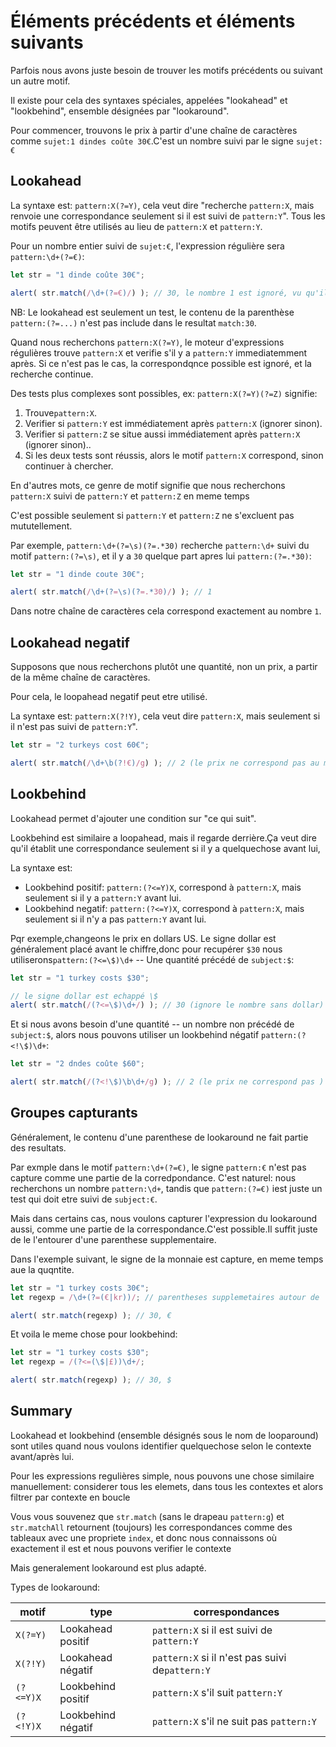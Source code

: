 # Éléments précédents et éléments suivants

Parfois nous avons juste besoin de trouver les motifs précédents ou suivant un autre motif.

Il existe pour cela des syntaxes spéciales, appelées  "lookahead" et "lookbehind", ensemble désignées par "lookaround".

Pour commencer, trouvons le prix  à partir d'une chaîne de caractères comme `sujet:1 dindes coûte 30€`.C'est un nombre suivi par le signe  `sujet:€`

## Lookahead

La syntaxe est: `pattern:X(?=Y)`, cela veut dire "recherche  `pattern:X`, mais renvoie une correspondance seulement si il est suivi de `pattern:Y`". Tous les motifs peuvent être utilisés au lieu de `pattern:X` et `pattern:Y`.

Pour un nombre entier suivi de `sujet:€`, l'expression régulière sera `pattern:\d+(?=€)`:

```js run
let str = "1 dinde coûte 30€";

alert( str.match(/\d+(?=€)/) ); // 30, le nombre 1 est ignoré, vu qu'il n'est pas suivi de €
```

NB: Le lookahead est seulement un test, le contenu de la parenthèse `pattern:(?=...)` n'est pas include dans le resultat `match:30`.

Quand nous recherchons `pattern:X(?=Y)`, le moteur d'expressions régulières trouve `pattern:X` et verifie s'il y a `pattern:Y` immediatemment après. Si ce n'est pas le cas, la correspondqnce possible est ignoré, et la recherche continue.

Des tests plus complexes sont possibles, ex: `pattern:X(?=Y)(?=Z)` signifie:

1. Trouve`pattern:X`.
2. Verifier si `pattern:Y` est immédiatement après `pattern:X` (ignorer sinon).
3. Verifier si  `pattern:Z` se situe aussi immédiatement après `pattern:X` (ignorer sinon)..
4. Si les deux tests sont réussis, alors le motif `pattern:X` correspond, sinon continuer à chercher.

En d'autres mots, ce genre de motif signifie que nous recherchons `pattern:X` suivi de `pattern:Y` et `pattern:Z` en meme temps

C'est possible seulement  si `pattern:Y` et `pattern:Z` ne s'excluent pas mututellement.

Par exemple, `pattern:\d+(?=\s)(?=.*30)` recherche `pattern:\d+` suivi du motif `pattern:(?=\s)`, et il y a `30` quelque part apres lui `pattern:(?=.*30)`:

```js run
let str = "1 dinde coute 30€";

alert( str.match(/\d+(?=\s)(?=.*30)/) ); // 1
```

Dans notre chaîne de caractères cela correspond exactement au nombre `1`.

## Lookahead negatif

Supposons que nous recherchons plutôt une quantité, non un prix, a partir de la même chaîne de caractères.

Pour cela, le loopahead negatif peut etre utilisé.

La syntaxe est: `pattern:X(?!Y)`, cela veut dire `pattern:X`, mais seulement si il n'est pas suivi de  `pattern:Y`".

```js run
let str = "2 turkeys cost 60€";

alert( str.match(/\d+\b(?!€)/g) ); // 2 (le prix ne correspond pas au motif)
```

## Lookbehind

Lookahead permet d'ajouter une condition sur  "ce qui suit".

Lookbehind est similaire a loopahead, mais il regarde derrière.Ça veut dire qu'il établit une correspondance seulement si il y a quelquechose avant lui,

La syntaxe est:
- Lookbehind positif: `pattern:(?<=Y)X`, correspond à `pattern:X`, mais seulement si il y a `pattern:Y` avant lui.
- Lookbehind negatif: `pattern:(?<=Y)X`, correspond à `pattern:X`, mais seulement si il n'y a pas `pattern:Y` avant lui.

Pqr exemple,changeons le prix en dollars US. Le signe dollar est généralement placé avant le chiffre,donc pour recupérer `$30`  nous utiliserons`pattern:(?<=\$)\d+` -- Une quantité précédé de `subject:$`:

```js run
let str = "1 turkey costs $30";

// le signe dollar est echappé \$
alert( str.match(/(?<=\$)\d+/) ); // 30 (ignore le nombre sans dollar)
```

Et si nous avons besoin d'une quantité -- un nombre  non précédé de `subject:$`, alors nous pouvons utiliser un lookbehind négatif `pattern:(?<!\$)\d+`:

```js run
let str = "2 dndes coûte $60";

alert( str.match(/(?<!\$)\b\d+/g) ); // 2 (le prix ne correspond pas )
```

## Groupes capturants

Généralement, le contenu d'une parenthese de lookaround ne fait partie des resultats.

Par exmple dans le motif `pattern:\d+(?=€)`, le signe `pattern:€` n'est pas capture comme une partie de la corredpondance. C'est naturel: nous recherchons un nombre `pattern:\d+`, tandis que `pattern:(?=€)` iest juste un test qui doit etre suivi de `subject:€`.

Mais dans certains cas, nous voulons capturer l'expression du lookaround aussi, comme une partie de la correspondance.C'est possible.Il suffit juste de le l'entourer d'une parenthese supplementaire. 

Dans l'exemple suivant, le signe de la monnaie est capture, en meme temps aue la quqntite.

```js run
let str = "1 turkey costs 30€";
let regexp = /\d+(?=(€|kr))/; // parentheses supplemetaires autour de  €|kr

alert( str.match(regexp) ); // 30, €
```

Et voila le meme chose pour lookbehind:

```js run
let str = "1 turkey costs $30";
let regexp = /(?<=(\$|£))\d+/;

alert( str.match(regexp) ); // 30, $
```

## Summary

Lookahead et lookbehind (ensemble désignés sous le nom de looparound) sont utiles quand nous voulons identifier quelquechose selon le contexte avant/après lui.

Pour les expressions regulières simple, nous pouvons une chose similaire manuellement: considerer tous les elemets, dans tous les contextes et alors filtrer par contexte en boucle 

Vous vous souvenez que `str.match` (sans le drapeau `pattern:g`) et `str.matchAll` retournent (toujours) les correspondances comme des tableaux avec une propriete `index`, et donc nous connaissons où exactement il est et nous pouvons verifier le contexte

Mais generalement lookaround est plus adapté.

Types de lookaround:

| motif           | type             | correspondances |
|--------------------|------------------|---------|
| `X(?=Y)`   | Lookahead positif | `pattern:X` si il est suivi de `pattern:Y` |
| `X(?!Y)`   | Lookahead négatif | `pattern:X` si il n'est pas suivi de`pattern:Y` |
| `(?<=Y)X` |  Lookbehind positif| `pattern:X` s'il suit `pattern:Y` |
| `(?<!Y)X` | Lookbehind négatif| `pattern:X` s'il ne suit pas `pattern:Y` |
